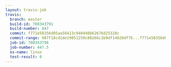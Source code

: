 ```yaml
---
layout: travis-job
travis:
  branch: master
  build-id: 700343791
  build-number: 447
  commit: f771e58356d05aa56413c940440b62676d25328c
  commit-range: 987f18cd1de19051250c80266c1b9df14020df7b...f771e58356d05aa56413c940440b62676d25328c
  job-id: 700343796
  job-number: 447.5
  os-name: linux
  test-result: 0
---
```

